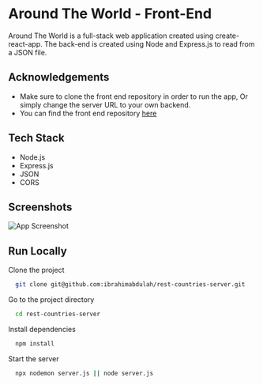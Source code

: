 
# Around The World - Front-End

Around The World is a full-stack web application created using create-react-app. 
The back-end is created using Node and Express.js to read from a JSON file.



## Acknowledgements

 - Make sure to clone the front end repository in order to run the app, Or simply change the server URL to your own backend.
 - You can find the front end repository [here](https://github.com/ibrahimabdulah/rest-countries-frontend)


## Tech Stack
- Node.js
- Express.js
- JSON
- CORS
## Screenshots

![App Screenshot](https://i.postimg.cc/zfcXzNvf/Screenshot-2023-03-15-at-5-00-51-AM.png)


## Run Locally

Clone the project

```bash
  git clone git@github.com:ibrahimabdulah/rest-countries-server.git
```

Go to the project directory

```bash
  cd rest-countries-server
```

Install dependencies

```bash
  npm install
```

Start the server

```bash
  npx nodemon server.js || node server.js
```

